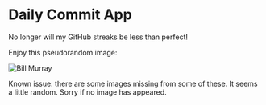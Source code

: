 Daily Commit App
================
No longer will my GitHub streaks be less than perfect!

Enjoy this pseudorandom image:

![Bill Murray](http://www.fillmurray.com/600/700 "Bill Murray")

Known issue: there are some images missing from some of these. It seems a little random. Sorry if no image has appeared.